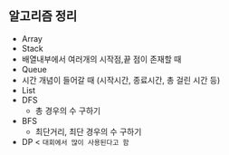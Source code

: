## 알고리즘 정리
* Array
* Stack
 * 배열내부에서 여러개의 시작점,끝 점이 존재할 때 
* Queue
 * 시간 개념이 들어갈 때 (시작시간, 종료시간, 총 걸린 시간 등)
* List
* DFS
  * 총 경우의 수 구하기
* BFS
  * 최단거리, 최단 경우의 수 구하기
* DP < `대회에서 많이 사용된다고 함`
